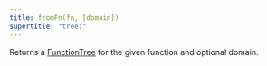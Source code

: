 ```yaml
---
title: fromFn(fn, [domain])
supertitle: "tree:"
---
```


Returns a [FunctionTree](/async-tree/FunctionTree.html) for the given function and optional domain.
